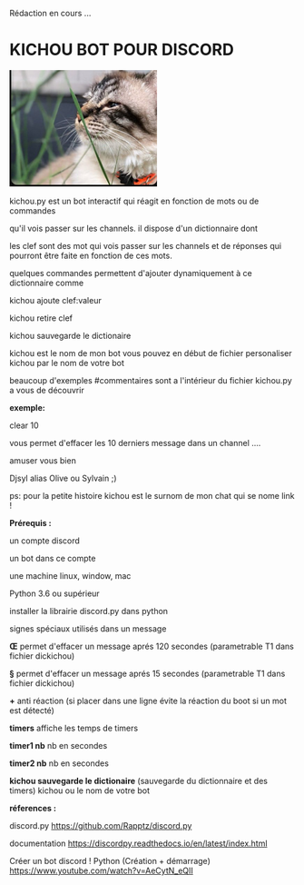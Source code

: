 Rédaction en cours ...


<h1>KICHOU BOT  POUR DISCORD</h1>

![GitHub Logo](images/link.png)

kichou.py est un bot interactif qui réagit en fonction de mots ou de commandes

qu'il vois passer sur les channels. il dispose d'un dictionnaire dont

les clef sont des mot qui vois passer sur les channels et de réponses qui pourront être faite en fonction de ces mots.

quelques commandes permettent d'ajouter dynamiquement à ce dictionnaire comme

kichou ajoute clef:valeur

kichou retire clef

kichou sauvegarde le dictionaire


kichou est le nom de mon bot vous pouvez en début de fichier personaliser kichou par le nom de votre bot

beaucoup d'exemples #commentaires sont a l'intérieur du fichier kichou.py a vous de découvrir

**exemple:**

clear 10

vous permet d'effacer les 10 derniers message dans un channel ....

amuser vous bien

Djsyl alias Olive ou Sylvain ;)

ps: pour la petite histoire kichou est le surnom de mon chat qui se nome link !



**Prérequis :**

un compte discord

un bot dans ce compte

une machine linux, window, mac

Python 3.6 ou supérieur

installer la librairie discord.py dans python

signes spéciaux utilisés dans un message

**Œ** permet d'effacer un message aprés 120 secondes (parametrable T1 dans fichier dickichou)

**§** permet d'effacer un message aprés 15 secondes (parametrable T1 dans fichier dickichou)

**+**     anti réaction (si placer dans une ligne évite la réaction du boot si un mot est détecté)



**timers**        affiche les temps de timers

**timer1 nb**     nb en secondes

**timer2 nb**     nb en secondes

**kichou sauvegarde le dictionaire**      (sauvegarde du dictionnaire et des timers) kichou ou le nom de votre bot



**réferences :**

discord.py https://github.com/Rapptz/discord.py

documentation https://discordpy.readthedocs.io/en/latest/index.html

Créer un bot discord ! Python (Création + démarrage)  https://www.youtube.com/watch?v=AeCytN_eQII


